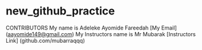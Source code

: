 # new_github_practice
CONTRIBUTORS
My name is Adeleke Ayomide Fareedah
[My Email] (aayomide149@gmail.com)
My Instructors name is Mr Mubarak
[Instructors Link] (github.com/mubarraqqq)
